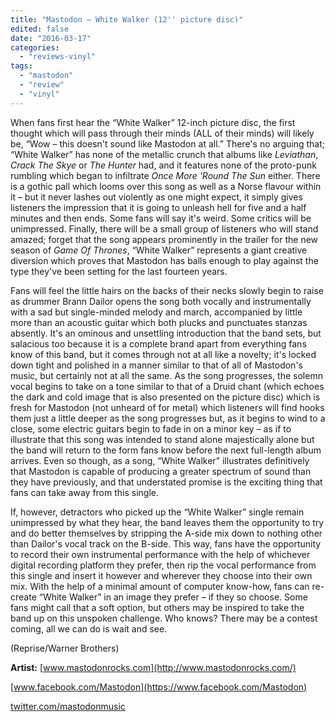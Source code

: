 ```yaml
---
title: "Mastodon – White Walker (12'' picture disc)"
edited: false
date: "2016-03-17"
categories:
  - "reviews-vinyl"
tags:
  - "mastodon"
  - "review"
  - "vinyl"
---
```


When fans first hear the “White Walker” 12-inch picture disc, the first thought which will pass through their minds (ALL of their minds) will likely be, “Wow – this doesn't sound like Mastodon at all.” There's no arguing that; “White Walker” has none of the metallic crunch that albums like _Leviathan_, _Crack The Skye_ or _The Hunter_ had, and it features none of the proto-punk rumbling which began to infiltrate _Once More 'Round The Sun_ either. There is a gothic pall which looms over this song as well as a Norse flavour within it – but it never lashes out violently as one might expect, it simply gives listeners the impression that it is going to unleash hell for five and a half minutes and then ends. Some fans will say it's weird. Some critics will be unimpressed. Finally, there will be a small group of listeners who will stand amazed; forget that the song appears prominently in the trailer for the new season of _Game Of Thrones_, “White Walker” represents a giant creative diversion which proves that Mastodon has balls enough to play against the type they've been setting for the last fourteen years.

Fans will feel the little hairs on the backs of their necks slowly begin to raise as drummer Brann Dailor opens the song both vocally and instrumentally with a sad but single-minded melody and march, accompanied by little more than an acoustic guitar which both plucks and punctuates stanzas absently. It's an ominous and unsettling introduction that the band sets, but salacious too because it is a complete brand apart from everything fans know of this band, but it comes through not at all like a novelty; it's locked down tight and polished in a manner similar to that of all of Mastodon's music, but certainly not at all the same. As the song progresses, the solemn vocal begins to take on a tone similar to that of a Druid chant (which echoes the dark and cold image that is also presented on the picture disc) which is fresh for Mastodon (not unheard of for metal) which listeners will find hooks them just a little deeper as the song progresses but, as it begins to wind to a close, some electric guitars begin to fade in on a minor key – as if to illustrate that this song was intended to stand alone majestically alone but the band will return to the form fans know before the next full-length album arrives. Even so though, as a song, “White Walker” illustrates definitively that Mastodon is capable of producing a greater spectrum of sound than they have previously, and that understated promise is the exciting thing that fans can take away from this single.

If, however, detractors who picked up the “White Walker” single remain unimpressed by what they hear, the band leaves them the opportunity to try and do better themselves by stripping the A-side mix down to nothing other than Dailor's vocal track on the B-side. This way, fans have the opportunity to record their own instrumental performance with the help of whichever digital recording platform they prefer, then rip the vocal performance from this single and insert it however and wherever they choose into their own mix. With the help of a minimal amount of computer know-how, fans can re-create “White Walker” in an image they prefer – if they so choose. Some fans might call that a soft option, but others may be inspired to take the band up on this unspoken challenge. Who knows? There may be a contest coming, all we can do is wait and see.

(Reprise/Warner Brothers)

**Artist:** [www.mastodonrocks.com](http://www.mastodonrocks.com/)

[www.facebook.com/Mastodon](https://www.facebook.com/Mastodon)

[twitter.com/mastodonmusic](https://twitter.com/mastodonmusic?lang=en)

